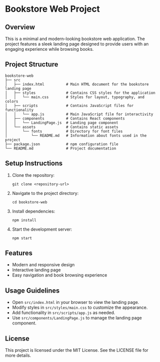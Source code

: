 # Bookstore Web Project

## Overview
This is a minimal and modern-looking bookstore web application. The project features a sleek landing page designed to provide users with an engaging experience while browsing books.

## Project Structure
```
bookstore-web
├── src
│   ├── index.html          # Main HTML document for the bookstore landing page
│   ├── styles              # Contains CSS styles for the application
│   │   └── main.css        # Styles for layout, typography, and colors
│   ├── scripts             # Contains JavaScript files for functionality
│   │   └── app.js          # Main JavaScript file for interactivity
│   ├── components          # Contains React components
│   │   └── LandingPage.js  # Landing page component
│   └── assets              # Contains static assets
│       └── fonts           # Directory for font files
│           └── README.md   # Information about fonts used in the project
├── package.json            # npm configuration file
└── README.md               # Project documentation
```

## Setup Instructions
1. Clone the repository:
   ```
   git clone <repository-url>
   ```
2. Navigate to the project directory:
   ```
   cd bookstore-web
   ```
3. Install dependencies:
   ```
   npm install
   ```
4. Start the development server:
   ```
   npm start
   ```

## Features
- Modern and responsive design
- Interactive landing page
- Easy navigation and book browsing experience

## Usage Guidelines
- Open `src/index.html` in your browser to view the landing page.
- Modify styles in `src/styles/main.css` to customize the appearance.
- Add functionality in `src/scripts/app.js` as needed.
- Use `src/components/LandingPage.js` to manage the landing page component.

## License
This project is licensed under the MIT License. See the LICENSE file for more details.